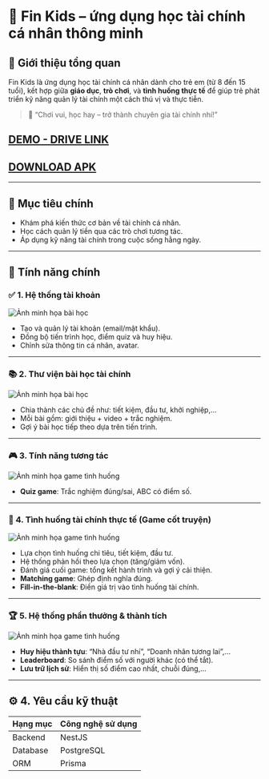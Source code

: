 # 🧠 **Fin Kids – ứng dụng học tài chính cá nhân thông minh**

## 📌 **Giới thiệu tổng quan**

Fin Kids là ứng dụng học tài chính cá nhân dành cho trẻ em (từ 8 đến 15 tuổi), kết hợp giữa **giáo dục**, **trò chơi**, và **tình huống thực tế** để giúp trẻ phát triển kỹ năng quản lý tài chính một cách thú vị và thực tiễn.

> 🧒 “Chơi vui, học hay – trở thành chuyên gia tài chính nhí!”

## [DEMO - DRIVE LINK](https://drive.google.com/file/d/1-uexD9_YUx-jj5m_uFBfcJGHx2PpFRlK/view?usp=sharing)
## [DOWNLOAD APK](https://drive.google.com/file/d/1qyMIOMe7dnzt31NWH2XCHkyUheJ8Wo0i/view?usp=sharing)

---

## 🎯 **Mục tiêu chính**

- Khám phá kiến thức cơ bản về tài chính cá nhân.
- Học cách quản lý tiền qua các trò chơi tương tác.
- Áp dụng kỹ năng tài chính trong cuộc sống hằng ngày.

---

## 🧩 **Tính năng chính**

### ✅ 1. **Hệ thống tài khoản**

![Ảnh minh họa bài học](https://res.cloudinary.com/dks2uuwb6/image/upload/v1749383017/8_etkvzl.png)

- Tạo và quản lý tài khoản (email/mật khẩu).
- Đồng bộ tiến trình học, điểm quiz và huy hiệu.
- Chỉnh sửa thông tin cá nhân, avatar.

---

### 📚 2. **Thư viện bài học tài chính**

![Ảnh minh họa bài học](https://res.cloudinary.com/dks2uuwb6/image/upload/v1749383018/9_jbfucv.png)

- Chia thành các chủ đề như: tiết kiệm, đầu tư, khởi nghiệp,...
- Mỗi bài gồm: giới thiệu + video + trắc nghiệm.
- Gợi ý bài học tiếp theo dựa trên tiến trình.

---

### 🎮 3. **Tính năng tương tác**

![Ảnh minh họa game tình huống](https://res.cloudinary.com/dks2uuwb6/image/upload/v1749383017/10_oyzqqn.png)

- **Quiz game**: Trắc nghiệm đúng/sai, ABC có điểm số.

---

### 🧠 4. **Tình huống tài chính thực tế (Game cốt truyện)**

![Ảnh minh họa game tình huống](https://res.cloudinary.com/dks2uuwb6/image/upload/v1749383017/11_clmrya.png)

- Lựa chọn tình huống chi tiêu, tiết kiệm, đầu tư.
- Hệ thống phản hồi theo lựa chọn (tăng/giảm vốn).
- Đánh giá cuối game: tổng kết hành trình và gợi ý cải thiện.
- **Matching game**: Ghép định nghĩa đúng.
- **Fill-in-the-blank**: Điền giá trị vào tình huống tài chính.

---

### 🏆 5. **Hệ thống phần thưởng & thành tích**

![Ảnh minh họa game tình huống](https://res.cloudinary.com/dks2uuwb6/image/upload/v1749383017/12_lvjmek.png)

- **Huy hiệu thành tựu**: “Nhà đầu tư nhí”, “Doanh nhân tương lai”,...
- **Leaderboard**: So sánh điểm số với người khác (có thể tắt).
- **Lưu trữ lịch sử**: Hiển thị số điểm cao nhất, chuỗi đúng,...

---

## ⚙️ **4. Yêu cầu kỹ thuật**

| Hạng mục       | Công nghệ sử dụng     |
|----------------|------------------------|
| Backend        | NestJS                |
| Database       | PostgreSQL            |
| ORM            | Prisma
